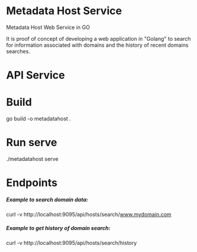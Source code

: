 # Metadata Host Service
Metadata Host Web Service in GO

It is proof of concept of developing a web application in "Golang" to search for information associated with domains and the history of recent domains searches.

# API Service
# Build 
go build -o metadatahost .

# Run serve
./metadatahost serve

# Endpoints
##### Example to search domain data:
curl -v http://localhost:9095/api/hosts/search/www.mydomain.com
##### Example to get history of domain search:
curl -v http://localhost:9095/api/hosts/search/history
